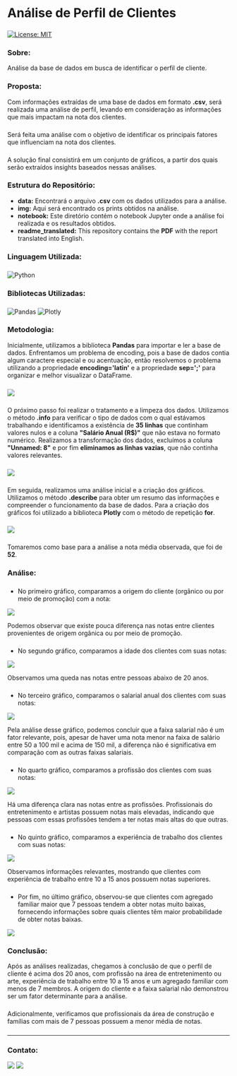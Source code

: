 # Análise de Perfil de Clientes

###
[![License: MIT](https://img.shields.io/badge/License-MIT-black.svg)](https://opensource.org/licenses/MIT) 

### Sobre:

Análise da base de dados em busca de identificar o perfil de cliente.

### Proposta:

Com informações extraídas de uma base de dados em formato **.csv**, será realizada uma análise de perfil, levando em consideração as informações que mais impactam na nota dos clientes.
###
Será feita uma análise com o objetivo de identificar os principais fatores que influenciam na nota dos clientes.
###
A solução final consistirá em um conjunto de gráficos, a partir dos quais serão extraídos insights baseados nessas análises.

### Estrutura do Repositório:
- <strong>data:</strong> Encontrará o arquivo **.csv** com os dados utilizados para a análise.
- <strong>img:</strong> Aqui será encontrado os prints obtidos na análise.
- <strong>notebook:</strong> Este diretório contém o notebook Jupyter onde a análise foi realizada e os resultados obtidos.
- <strong>readme_translated:</strong> This repository contains the **PDF** with the report translated into English.

### Linguagem Utilizada:
###
![Python](https://img.shields.io/badge/python-3670A0?style=for-the-badge&logo=python&logoColor=white&color=black)

### Bibliotecas Utilizadas:
###
![Pandas](https://img.shields.io/badge/pandas-%23150458.svg?style=for-the-badge&logo=pandas&logoColor=white&color=black) 	![Plotly](https://img.shields.io/badge/Plotly-%233F4F75.svg?style=for-the-badge&logo=plotly&logoColor=white&color=black)

### Metodologia:

Inicialmente, utilizamos a biblioteca **Pandas** para importar e ler a base de dados. Enfrentamos um problema de encoding, pois a base de dados contia algum caractere especial e ou acentuação, então resolvemos o problema utilizando a propriedade **encoding='latin'** e a propriedade **sep=';'** para organizar e melhor visualizar o DataFrame.
###
<img src="/img/dados.jpg">

###
O próximo passo foi realizar o tratamento e a limpeza dos dados. Utilizamos o método **.info** para verificar o tipo de dados com o qual estávamos trabalhando e identificamos a existência de **35 linhas** que continham valores nulos e a coluna **"Salário Anual (R$)"** que não estava no formato numérico. Realizamos a transformação dos dados, excluímos a coluna **"Unnamed: 8"** e por fim **eliminamos as linhas vazias**, que não continha valores relevantes.
###
<img src="/img/dados-info.jpg">

###
Em seguida, realizamos uma análise inicial e a criação dos gráficos. Utilizamos o método **.describe** para obter um resumo das informações e compreender o funcionamento da base de dados. Para a criação dos gráficos foi utilizado a biblioteca **Plotly** com o método de repetição **for**.
###
<img src="/img/describe-dados.jpg">

###
Tomaremos como base para a análise a nota média observada, que foi de **52**.

### Análise:
###
- No primeiro gráfico, comparamos a origem do cliente (orgânico ou por meio de promoção) com a nota:

<img src="/img/grafico-origem.png">

Podemos observar que existe pouca diferença nas notas entre clientes provenientes de origem orgânica ou por meio de promoção.
###
- No segundo gráfico, comparamos a idade dos clientes com suas notas:

<img src="/img/grafico-idade.png">

Observamos uma queda nas notas entre pessoas abaixo de 20 anos.
###
- No terceiro gráfico, comparamos o salarial anual dos clientes com suas notas:

<img src="/img/grafico-salario.png">

Pela análise desse gráfico, podemos concluir que a faixa salarial não é um fator relevante, pois, apesar de haver uma nota menor na faixa de salário entre 50 a 100 mil e acima de 150 mil, a diferença não é significativa em comparação com as outras faixas salariais.
###
- No quarto gráfico, comparamos a profissão dos clientes com suas notas:

<img src="/img/grafico-profissao.png">

Há uma diferença clara nas notas entre as profissões. Profissionais do entretenimento e artistas possuem notas mais elevadas, indicando que pessoas com essas profissões tendem a ter notas mais altas do que outras.
###
- No quinto gráfico, comparamos a experiência de trabalho dos clientes com suas notas:

<img src="/img/grafico-experiencia-trabalho.png">

Observamos informações relevantes, mostrando que clientes com experiência de trabalho entre 10 a 15 anos possuem notas superiores.
###
- Por fim, no último gráfico, observou-se que clientes com agregado familiar maior que 7 pessoas tendem a obter notas muito baixas, fornecendo informações sobre quais clientes têm maior probabilidade de obter notas baixas.

<img src="/img/grafico-agregado-familiar.png">

### Conclusão:

Após as análises realizadas, chegamos à conclusão de que o perfil de cliente é acima dos 20 anos, com profissão na área de entretenimento ou arte, experiência de trabalho entre 10 a 15 anos e um agregado familiar com menos de 7 membros. A origem do cliente e a faixa salarial não demonstrou ser um fator determinante para a análise.
###
Adicionalmente, verificamos que profissionais da área de construção e famílias com mais de 7 pessoas possuem a menor média de notas.
###

---
### Contato:

<div>
  <a href="https://linkedin.com/in/marcospontesjunior" target="_blank"><img src="https://img.shields.io/badge/linkedin-%230077B5.svg?style=for-the-badge&logo=linkedin&logoColor=white&color=black" target="_blank"></a>  
  <a href = "mailto:marcospntsjunior@gmail.com"><img src="https://img.shields.io/badge/Gmail-D14836?style=for-the-badge&logo=gmail&logoColor=white&color=black" target="_blank"></a>
</div>
